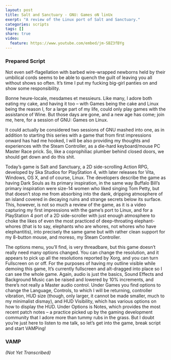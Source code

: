```yaml
---
layout: post
title: Salt and Sanctuary - GNU: Games oN linUx
exerpt: "A review of the Linux port of Salt and Sanctuary."
categories: scripts
tags: []
share: true
video:
  feature: https://www.youtube.com/embed/jm-SBZ3fBYg
---
```


### Prepared Script
Not even self-flagellation with barbed wire-wrapped newborns held by their
umbilical cords seems to be able to quench the guilt of leaving you all without
shows so often. It’s time I put my fucking big-girl panties on and show some
responsibility.

Bonne heure-locale, mesdames et messieurs. Like many, I adore both eating my
cake, and having it too – with Games being the cake and Linux being the reason
I, for a large part of my life, could only play games with the assistance of
Wine. But those days are gone, and a new age has come; join me, here, for a
session of GNU: Games on Linux.

It could actually be considered two sessions of GNU mashed into one, as in
addition to starting this series with a game that from first impressions onward
has had me hooked, I will be also providing my thoughts and experiences with
the Steam Controller, as a die-hard keyboard/mouse PC Master Race prick. So,
like a coprophiliac plumber behind closed doors, we should get down and do this
shit.

Today’s game is Salt and Sanctuary, a 2D side-scrolling Action RPG, developed
by Ska Studios for PlayStation 4, with later releases for Vita, Windows, OS X,
and of course, Linux. The developers describe the game as having Dark Souls as
its primary inspiration, in the same way Buffalo Bill’s primary inspiration
were size-14 women who liked singing Tom Petty, but that doesn’t stop me from
absorbing into the dank, dripping atmosphere of an island covered in decaying
ruins and strange secrets below its surface. This, however, is not so much a
review of the game, as it is a video capturing my first impressions with the
game’s port to Linux, and for a PlayStation 4 port of a 2D side-scroller with
just enough atmosphere to choke the likes of even the most practiced of
deep-throating elephant-whores (that is to say, elephants who are whores, not
whores who have elephantitis), into precisely the same game but with rather
clean support for my 8-button mouse, and moreso, my Steam Controller.

The options menu, you’ll find, is very threadbare, but this game doesn’t really
need many options changed. You can change the resolution, and it appears to
pick up all the resolutions reported by Xorg, and you can turn Fullscreen on or
off. For the purposes of having my outline visible while demoing this game,
It’s currently fullscreen and alt-dragged into place so I can see the whole
game. Again, audio is just the basics, Sound Effects and Background Music can
be raised and lowered by 10% increments, and there’s not really a Master audio
control. Under Games you find options to change the Language, Controls, to
which I will be returning, controller vibration, HUD size (though, only larger,
it cannot be made smaller, much to my minimalist dismay), and HUD Visibility,
which has various options on how to display the HUD. Under Options is Notes,
which provides the most recent patch notes – a practice picked up by the gaming
development community that I adore more than tummy rubs in the grass. But I
doubt you’re just here to listen to me talk, so let’s get into the game, break
script and start VAMPing!

### VAMP

*(Not Yet Transcribed)*

